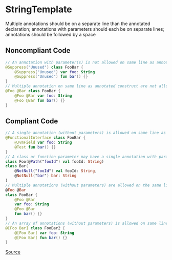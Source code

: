 # StringTemplate

Multiple annotations should be on a separate line than the annotated declaration; annotations with parameters should each be on separate lines; annotations should be followed by a space

## Noncompliant Code

```kotlin
// An annotation with parameter(s) is not allowed on same line as annotated construct
@Suppress("Unused") class FooBar {
    @Suppress("Unused") var foo: String
    @Suppress("Unused") fun bar() {}
}
// Multiple annotation on same line as annotated construct are not allowed
@Foo @Bar class FooBar {
    @Foo @Bar var foo: String
    @Foo @Bar fun bar() {}
}
```
## Compliant Code

```kotlin
// A single annotation (without parameters) is allowed on same line as annotated construct
@FunctionalInterface class FooBar {
    @JvmField var foo: String
    @Test fun bar() {}
}
// A class or function parameter may have a single annotation with parameter(s) on the same line
class Foo(@Path("fooId") val fooId: String)
class Bar(
    @NotNull("fooId") val fooId: String,
    @NotNull("bar") bar: String
)
// Multiple annotations (without parameters) are allowed on the same line
@Foo @Bar
class FooBar {
    @Foo @Bar
    var foo: String
    @Foo @Bar
    fun bar() {}
}
// An array of annotations (without parameters) is allowed on same line as annotated construct
@[Foo Bar] class FooBar2 {
    @[Foo Bar] var foo: String
    @[Foo Bar] fun bar() {}
}
```

[Source](https://detekt.dev/docs/rules/formatting#stringtemplate)
